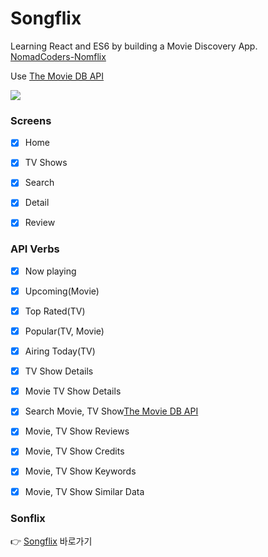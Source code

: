 # Songflix
Learning React and ES6 by building a Movie Discovery App. <br />
[NomadCoders-Nomflix](https://nomadcoders.co/react-masterclass)

Use 
[The Movie DB API](https://developers.themoviedb.org/3)

<img src="https://user-images.githubusercontent.com/38373150/141957553-e8e5fbf7-06d9-47ee-bfa9-4529b2e24ac6.gif" />

### Screens

- [x] Home
- [x] TV Shows
- [x] Search
- [x] Detail
- [x] Review


### API Verbs
- [x] Now playing
- [x] Upcoming(Movie)
- [x] Top Rated(TV)
- [x] Popular(TV, Movie)
- [x] Airing Today(TV)
- [x] TV Show Details
- [x] Movie TV Show Details
- [x] Search Movie, TV Show[The Movie DB API](https://developers.themoviedb.org/3)
- [x] Movie, TV Show Reviews
- [x] Movie, TV Show Credits
- [x] Movie, TV Show Keywords
- [x] Movie, TV Show Similar Data


### Sonflix 
👉 [Songflix](https://elastic-northcutt-69bafc.netlify.app/) 바로가기

